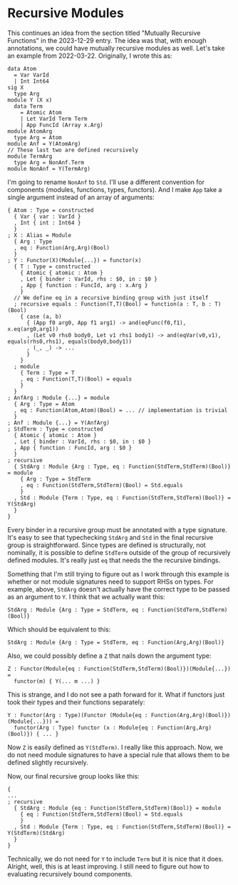 # Recursive Modules

This continues an idea from the section titled "Mutually Recursive Functions"
in the 2023-12-29 entry. The idea was that, with enough annotations, we could
have mutually recursive modules as well. Let's take an example from 2022-03-22.
Originally, I wrote this as:

    data Atom
      = Var VarId
      | Int Int64
    sig X
      type Arg
    module Y (X x)
      data Term
        = Atomic Atom
        | Let VarId Term Term
        | App FuncId (Array x.Arg)
    module AtomArg
      type Arg = Atom
    module Anf = Y(AtomArg)
    // These last two are defined recursively
    module TermArg
      type Arg = NonAnf.Term
    module NonAnf = Y(TermArg)

I'm going to rename `NonAnf` to `Std`. I'll use a different convention
for components (modules, functions, types, functors). And I make `App`
take a single argument instead of an array of arguments:

    { Atom : Type = constructed
      { Var { var : VarId }
      , Int { int : Int64 }
      }
    ; X : Alias = Module
      { Arg : Type
      , eq : Function(Arg,Arg)(Bool)
      }
    ; Y : Functor(X)(Module{...}) = functor(x)
      { T : Type = constructed
        { Atomic { atomic : Atom }
        , Let { binder : VarId, rhs : $0, in : $0 }
        , App { function : FuncId, arg : x.Arg }
        }
      // We define eq in a recursive binding group with just itself
      ; recursive equals : Function(T,T)(Bool) = function(a : T, b : T)(Bool)
        { case (a, b)
          { (App f0 arg0, App f1 arg1) -> and(eqFunc(f0,f1), x.eq(arg0,arg1))
          , (Let v0 rhs0 body0, Let v1 rhs1 body1) -> and(eqVar(v0,v1), equals(rhs0,rhs1), equals(body0,body1))
          , (_, _) -> ...
          }
        }
      ; module
        { Term : Type = T
        , eq : Function(T,T)(Bool) = equals
        }
      }
    ; AnfArg : Module {...} = module
      { Arg : Type = Atom
      , eq : Function(Atom,Atom)(Bool) = ... // implementation is trivial
      }
    ; Anf : Module {...} = Y(AnfArg)
    ; StdTerm : Type = constructed
      { Atomic { atomic : Atom }
      , Let { binder : VarId, rhs : $0, in : $0 }
      , App { function : FuncId, arg : $0 }
      }
    ; recursive
      { StdArg : Module {Arg : Type, eq : Function(StdTerm,StdTerm)(Bool)} = module
        { Arg : Type = StdTerm
        , eq : Function(StdTerm,StdTerm)(Bool) = Std.equals
        }
      , Std : Module {Term : Type, eq : Function(StdTerm,StdTerm)(Bool)} = Y(StdArg)
      }
    }

Every binder in a recursive group must be annotated with a type signature.
It's easy to see that typechecking `StdArg` and `Std` in the final recursive
group is straightforward. Since types are defined is structurally, not nominally,
it is possible to define `StdTerm` outside of the group of recursively defined
modules. It's really just `eq` that needs the the recursive bindings.

Something that I'm still trying to figure out as I work through this example
is whether or not module signatures need to support RHSs on types. For example,
above, `StdArg` doesn't actually have the correct type to be passed as an
argument to `Y`. I think that we actually want this:

    StdArg : Module {Arg : Type = StdTerm, eq : Function(StdTerm,StdTerm)(Bool)}

Which should be equivalent to this:

    StdArg : Module {Arg : Type = StdTerm, eq : Function(Arg,Arg)(Bool)}

Also, we could possibly define a `Z` that nails down the argument type:

    Z : Functor(Module{eq : Function(StdTerm,StdTerm)(Bool)})(Module{...}) =
      functor(m) { Y(... m ...) }

This is strange, and I do not see a path forward for it. What if functors just
took their types and their functions separately:

    Y : Functor(Arg : Type)(Functor (Module{eq : Function(Arg,Arg)(Bool)})(Module{...})) =
      functor(Arg : Type) functor (x : Module{eq : Function(Arg,Arg)(Bool)}) { ... }

Now `Z` is easily defined as `Y(StdTerm)`. I really like this approach. Now, we
do not need module signatures to have a special rule that allows them to be
defined slightly recursively.

Now, our final recursive group looks like this:

    {
    ...
    ; recursive
      { StdArg : Module {eq : Function(StdTerm,StdTerm)(Bool)} = module
        { eq : Function(StdTerm,StdTerm)(Bool) = Std.equals
        }
      , Std : Module {Term : Type, eq : Function(StdTerm,StdTerm)(Bool)} = Y(StdTerm)(StdArg)
      }
    }

Technically, we do not need for `Y` to include `Term` but it is nice that
it does. Alright, well, this is at least improving. I still need to figure
out how to evaluating recursively bound components.
